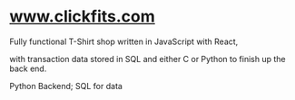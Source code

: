 # www.clickfits.com

Fully functional T-Shirt shop written in JavaScript with React, 

with transaction data stored in SQL and either C or Python to finish up the back end.

Python Backend; SQL for data
